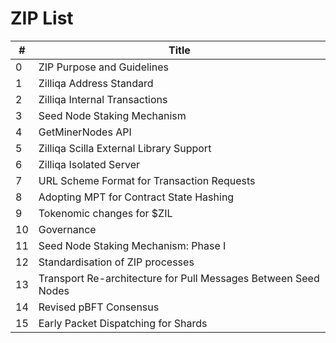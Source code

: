 # ZIP List

| #  | Title                                      |
|----|--------------------------------------------|
| 0  | ZIP Purpose and Guidelines                 |
| 1  | Zilliqa Address Standard                   |
| 2  | Zilliqa Internal Transactions              |
| 3  | Seed Node Staking Mechanism                |
| 4  | GetMinerNodes API                          |
| 5  | Zilliqa Scilla External Library Support    |
| 6  | Zilliqa Isolated Server                    |
| 7  | URL Scheme Format for Transaction Requests |
| 8  | Adopting MPT for Contract State Hashing    |
| 9  | Tokenomic changes for $ZIL                 |
| 10 | Governance                                 |
| 11 | Seed Node Staking Mechanism: Phase I       |
| 12 | Standardisation of ZIP processes           |
| 13 | Transport Re-architecture for Pull Messages Between Seed Nodes |
| 14 | Revised pBFT Consensus                     |
| 15 | Early Packet Dispatching for Shards        |
